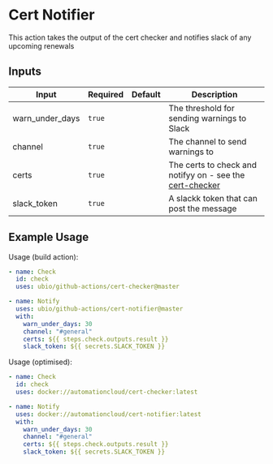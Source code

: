 # Cert Notifier

This action takes the output of the cert checker and notifies slack of any upcoming renewals

## Inputs

| Input           | Required  | Default | Description
| --------------- | --------- | ------- | -----------
| warn_under_days | `true`    |         | The threshold for sending warnings to Slack
| channel         | `true`    |         | The channel to send warnings to
| certs           | `true`    |         | The certs to check and notifyy on - see the [cert-checker](../cert-checker)
| slack_token     | `true`    |         | A slackk token that can post the message


## Example Usage

Usage (build action):

```yaml
- name: Check
  id: check
  uses: ubio/github-actions/cert-checker@master

- name: Notify
  uses: ubio/github-actions/cert-notifier@master
  with:
    warn_under_days: 30
    channel: "#general"
    certs: ${{ steps.check.outputs.result }}
    slack_token: ${{ secrets.SLACK_TOKEN }}
```

Usage (optimised):

```yaml
- name: Check
  id: check
  uses: docker://automationcloud/cert-checker:latest

- name: Notify
  uses: docker://automationcloud/cert-notifier:latest
  with:
    warn_under_days: 30
    channel: "#general"
    certs: ${{ steps.check.outputs.result }}
    slack_token: ${{ secrets.SLACK_TOKEN }}
```
